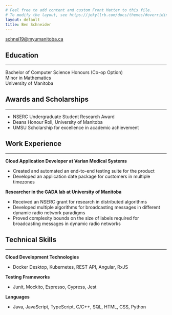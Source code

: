 ```yaml
---
# Feel free to add content and custom Front Matter to this file.
# To modify the layout, see https://jekyllrb.com/docs/themes/#overriding-theme-defaults
layout: default
title: Ben Schneider
---
```

schnei19@myumanitoba.ca

## Education 
-----
 Bachelor of Computer Science Honours (Co-op Option)  
 Minor in Mathematics  
 University of Manitoba

## Awards and Scholarships 
-----
- NSERC Undergraduate Student Research Award   
- Deans Honour Roll, University of Manitoba
- UMSU Scholarship for excellence in academic achievement      

## Work Experience
---
**Cloud Application Developer at Varian Medical Systems**  
- Created and automated an end-to-end testing suite for the product
- Developed an application date package for customers in multiple timezones

**Researcher in the GADA lab at University of Manitoba**
-	Received an NSERC grant for research in distributed algorithms
- Developed multiple algorithms for broadcasting messages in different dynamic radio network paradigms
- Proved complexity bounds on the size of labels required for broadcasting messages in dynamic radio networks

## Technical Skills
----  
**Cloud Development Technologies**
- Docker Desktop, Kubernetes, REST API, Angular, RxJS  

**Testing Frameworks**
- Junit, Mockito, Espresso, Cypress, Jest  

**Languages**
- Java, JavaScript, TypeScript, C/C++, SQL, HTML, CSS, Python